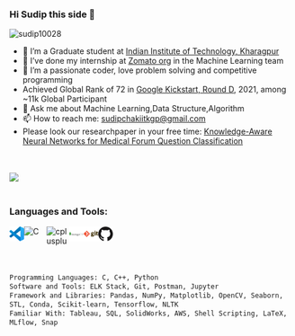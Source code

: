### Hi Sudip this side 👋

<p align="left"> <img src="https://komarev.com/ghpvc/?username=sudip10028&label=Profile%20views&color=0e75b6&style=flat" alt="sudip10028" /> </p>

- 🔭 I’m a Graduate student at [Indian Institute of Technology, Kharagpur](http://www.iitkgp.ac.in/)
- 🌱 I’ve done my internship at [Zomato org](https://www.zomato.com/) in the Machine Learning team
- 👯 I’m a passionate coder, love problem solving and competitive programming
- Achieved Global Rank of 72 in [Google Kickstart, Round D](https://www.linkedin.com/in/sudipchakraborty-iitkgp/overlay/1635472178605/single-media-viewer/), 2021, among ~11k Global Participant 
- 💬 Ask me about Machine Learning,Data Structure,Algorithm
- 📫 How to reach me: sudipchakiitkgp@gmail.com
- Please look our researchpaper in your free time: [Knowledge-Aware Neural Networks for Medical Forum Question Classification](https://dl.acm.org/doi/abs/10.1145/3459637.3482128)
<br/>
<br/>

<img src="https://github-readme-stats.vercel.app/api?username=sudip10028&count_private=true&show_icons=true&title_color=ffffff&icon_color=bb2acf&text_color=daf7dc&bg_color=151515">

<br/>
<br/>

### Languages and Tools:

<img align="left" alt="Visual Studio Code" width="26px" src="https://raw.githubusercontent.com/github/explore/80688e429a7d4ef2fca1e82350fe8e3517d3494d/topics/visual-studio-code/visual-studio-code.png" />
<img align="left" alt="C" src="https://devicons.github.io/devicon/devicon.git/icons/c/c-original.svg" alt="c" width="40" height="40"/>
<img align="left" alt="cplusplus"  src="https://devicons.github.io/devicon/devicon.git/icons/cplusplus/cplusplus-original.svg" width="40" height="40">
<img align="left" alt="MongoDB" width="26px" src="https://raw.githubusercontent.com/github/explore/80688e429a7d4ef2fca1e82350fe8e3517d3494d/topics/mongodb/mongodb.png" />
<img align="left" alt="Git" width="26px" src="https://raw.githubusercontent.com/github/explore/80688e429a7d4ef2fca1e82350fe8e3517d3494d/topics/git/git.png" />
<img align="left" alt="GitHub" width="26px" src="https://raw.githubusercontent.com/github/explore/78df643247d429f6cc873026c0622819ad797942/topics/github/github.png"    
  />
  
  <br/> <br/>  <br/>
  <br/>
```
Programming Languages: C, C++, Python 
Software and Tools: ELK Stack, Git, Postman, Jupyter
Framework and Libraries: Pandas, NumPy, Matplotlib, OpenCV, Seaborn, STL, Conda, Scikit-learn, Tensorflow, NLTK
Familiar With: Tableau, SQL, SolidWorks, AWS, Shell Scripting, LaTeX, MLflow, Snap
  
 ```
 
